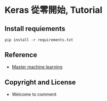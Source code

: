 # Keras 從零開始, Tutorial


## Install requiements
`
pip install -r requirements.txt
`

## Reference
- [Master machine learning](http://machinelearningmastery.com)

## Copyright and License

- Welcome to comment
